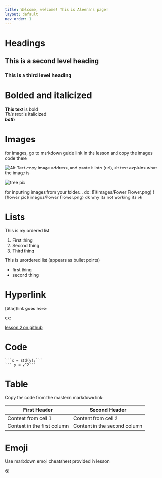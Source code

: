 ```yaml
---
title: Welcome, welcome! This is Aleena's page!
layout: default
nav_order: 1
---
```


# Headings

## This is a second level heading

### This is a third level heading

# Bolded and italicized
**This text** is bold
<br>
*This text* is italicized
<br>
***both***
<br>

# Images

for images, go to markdown guide link in the lesson and copy the images code there

![Alt Text](url) copy image address, and paste it into (url), alt text explains what the image is

![tree pic](https://upload.wikimedia.org/wikipedia/commons/thumb/e/eb/Ash_Tree_-_geograph.org.uk_-_590710.jpg/440px-Ash_Tree_-_geograph.org.uk_-_590710.jpg)

for inputting images from your folder... do:
![](images/Power Flower.png)
![flower pic](images/Power Flower.png) dk why its not working its ok

# Lists

This is my ordered list
1. First thing
2. Second thing
3. Third thing

This is unordered list (appears as bullet points)
- first thing
- second thing

# Hyperlink

[title](link goes here)

ex:

[lesson 2 on github](https://inspire-1a03.github.io/pip-2021/github2.html)

# Code

```
```x = std(y);```
``` y = y^2```
```

# Table

Copy the code from the masterin markdown link:

First Header | Second Header
------------ | -------------
Content from cell 1 | Content from cell 2
Content in the first column | Content in the second column

# Emoji
  
Use markdown emoji cheatsheet provided in lesson

:kissing_closed_eyes:
